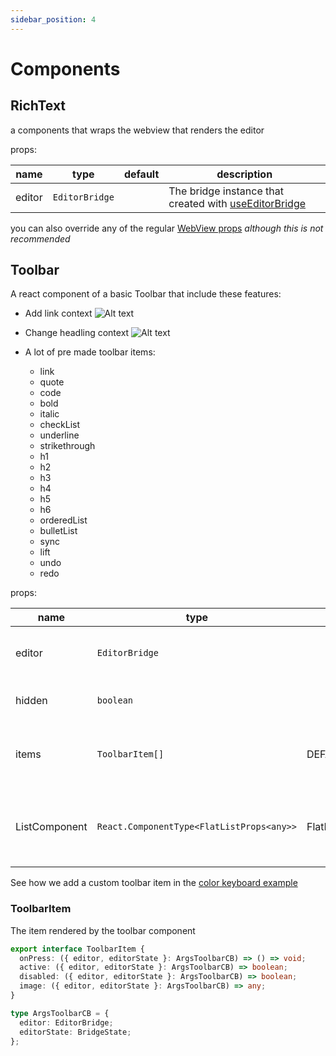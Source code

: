 ```yaml
---
sidebar_position: 4
---
```


# Components

## RichText

a components that wraps the webview that renders the editor

props:

| name   | type           | default | description                                                             |
| ------ | -------------- | ------- | ----------------------------------------------------------------------- |
| editor | `EditorBridge` |         | The bridge instance that created with [useEditorBridge](./EditorBridge) |

you can also override any of the regular [WebView props](https://github.com/react-native-webview/react-native-webview/blob/HEAD/docs/Reference.md) <i>although this is not recommended</i>

## Toolbar

A react component of a basic Toolbar that include these features:

- Add link context <img title="a title" alt="Alt text" src="/10tap-editor/img/addlink.png" />
- Change headling context <img title="a title" alt="Alt text" src="/10tap-editor/img/heading.png" />

- A lot of pre made toolbar items:
  - link
  - quote
  - code
  - bold
  - italic
  - checkList
  - underline
  - strikethrough
  - h1
  - h2
  - h3
  - h4
  - h5
  - h6
  - orderedList
  - bulletList
  - sync
  - lift
  - undo
  - redo

props:

| name          | type            | default               | description                                                                               |
|---------------| --------------- |-----------------------|-------------------------------------------------------------------------------------------|
| editor        | `EditorBridge`  |                       | The bridge instance that created with [useEditorBridge](./EditorBridge)                   |
| hidden        | `boolean`       |                       | a prop to control if toolbar shown                                                        |
| items         | `ToolbarItem[]` | DEFAULT_TOOLBAR_ITEMS | array of ToolbarItem's that will be shown on the toolbar                                  |
| ListComponent | `React.ComponentType<FlatListProps<any>>` | FlatList              | <b>Optional</b> prop to use custom Flatlist implementation as container for Toolbar Items |

See how we add a custom toolbar item in the [color keyboard example](../examples/colorKeyboard.md)

### ToolbarItem

The item rendered by the toolbar component

```ts
export interface ToolbarItem {
  onPress: ({ editor, editorState }: ArgsToolbarCB) => () => void;
  active: ({ editor, editorState }: ArgsToolbarCB) => boolean;
  disabled: ({ editor, editorState }: ArgsToolbarCB) => boolean;
  image: ({ editor, editorState }: ArgsToolbarCB) => any;
}

type ArgsToolbarCB = {
  editor: EditorBridge;
  editorState: BridgeState;
};
```

